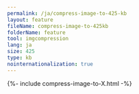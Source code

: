 ```yaml
---
permalink: /ja/compress-image-to-425-kb
layout: feature
fileName: compress-image-to-425kb
folderName: feature
tool: imgcompression
lang: ja
size: 425
type: kb
nointernationalization: true
---
```

{%- include compress-image-to-X.html -%}
      